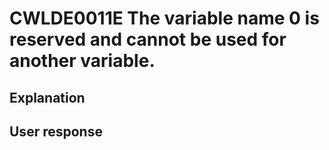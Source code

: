 # CWLDE0011E The variable name 0 is reserved and cannot be used for another variable.

## Explanation

## User response